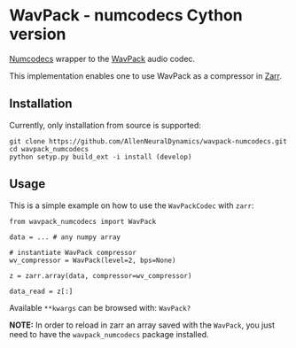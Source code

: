 # WavPack - numcodecs Cython version

[Numcodecs](https://numcodecs.readthedocs.io/en/latest/index.html) wrapper to the 
[WavPack](https://www.wavpack.com/index.html) audio codec.

This implementation enables one to use WavPack as a compressor in 
[Zarr](https://zarr.readthedocs.io/en/stable/index.html).

## Installation

Currently, only installation from source is supported:

```
git clone https://github.com/AllenNeuralDynamics/wavpack-numcodecs.git
cd wavpack_numcodecs
python setyp.py build_ext -i install (develop)
```

## Usage

This is a simple example on how to use the `WavPackCodec` with `zarr`:

```
from wavpack_numcodecs import WavPack

data = ... # any numpy array

# instantiate WavPack compressor
wv_compressor = WavPack(level=2, bps=None)

z = zarr.array(data, compressor=wv_compressor)

data_read = z[:]
```
Available `**kwargs` can be browsed with: `WavPack?`

**NOTE:** 
In order to reload in zarr an array saved with the `WavPack`, you just need to have the `wavpack_numcodecs` package
installed.
